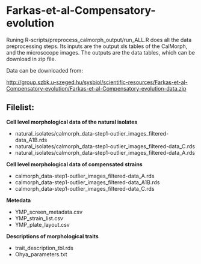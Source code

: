 # Farkas-et-al-Compensatory-evolution

Runing R-scripts/preprocess_calmorph_output/run_ALL.R does all the data preprocessing steps. Its inputs are the output xls tables of the CalMorph, and the microsccope images. The outputs are the data tables, which can be download in zip file.

Data can be downloaded from:

http://group.szbk.u-szeged.hu/sysbiol/scientific-resources/Farkas-et-al-Compensatory-evolution/Farkas-et-al-Compensatory-evolution-data.zip

## Filelist:

**Cell level morphological data of the  natural isolates**
* natural_isolates/calmorph_data-step1-outlier_images_filtered-data_A1B.rds
* natural_isolates/calmorph_data-step1-outlier_images_filtered-data_C.rds
* natural_isolates/calmorph_data-step1-outlier_images_filtered-data_A.rds

**Cell level morphological data of compensated strains**
* calmorph_data-step1-outlier_images_filtered-data_A.rds
* calmorph_data-step1-outlier_images_filtered-data_A1B.rds
* calmorph_data-step1-outlier_images_filtered-data_C.rds

**Metedata**
* YMP_screen_metadata.csv
* YMP_strain_list.csv
* YMP_plate_layout.csv

**Descriptions of morphological traits**
* trait_description_tbl.rds
* Ohya_parameters.txt
